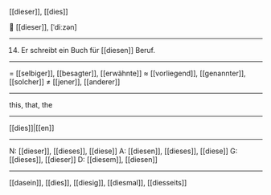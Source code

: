 [[dieser]], [[dies]]

🧊 [[dieser]], [ˈdiːzən]

---
14. Er schreibt ein Buch für [[diesen]] Beruf.  

---
= [[selbiger]], [[besagter]], [[erwähnte]]
≈ [[vorliegend]], [[genannter]], [[solcher]]
≠ [[jener]], [[anderer]]

---
this, that, the

---
[[dies]]|[[en]]

---
N: [[dieser]], [[dieses]], [[diese]]
A: [[diesen]], [[dieses]], [[diese]]
G: [[dieses]], [[dieser]]
D: [[diesem]], [[diesen]]

---
[[dasein]], [[dies]], [[diesig]], [[diesmal]], [[diesseits]]